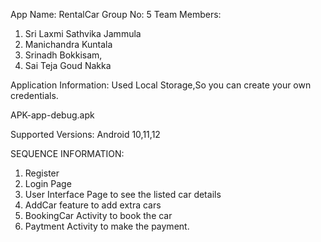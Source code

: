 App Name: RentalCar
Group No: 5
Team Members:
1. Sri Laxmi Sathvika Jammula
2. Manichandra Kuntala
3. Srinadh Bokkisam,
4. Sai Teja Goud Nakka

Application Information:
Used Local Storage,So you can create your own credentials.

APK-app-debug.apk

Supported Versions: Android 10,11,12

SEQUENCE INFORMATION:
 1. Register
 2. Login Page
 3. User Interface Page to see the listed car details
 4. AddCar feature to add extra cars
 5. BookingCar Activity to book the car
 6. Paytment Activity to make the payment.
